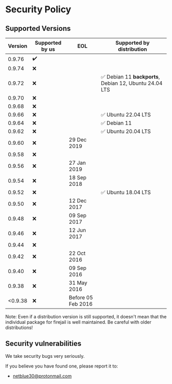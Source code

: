 # Security Policy

## Supported Versions

| Version | Supported by us    | EOL                | Supported by distribution                                                         |
| ------- | ------------------ | ------------------ | --------------------------------------------------------------------------------- |
| 0.9.76  | :heavy_check_mark: |                    |                                                                                   |
| 0.9.74  | :x:                |                    |                                                                                   |
| 0.9.72  | :x:                |                    | :white_check_mark: Debian 11 **backports**, Debian 12, Ubuntu 24.04 LTS           |
| 0.9.70  | :x:                |                    |                                                                                   |
| 0.9.68  | :x:                |                    |                                                                                   |
| 0.9.66  | :x:                |                    | :white_check_mark: Ubuntu 22.04 LTS                                               |
| 0.9.64  | :x:                |                    | :white_check_mark: Debian 11                                                      |
| 0.9.62  | :x:                |                    | :white_check_mark: Ubuntu 20.04 LTS                                               |
| 0.9.60  | :x:                | 29 Dec 2019        |                                                                                   |
| 0.9.58  | :x:                |                    |                                                                                   |
| 0.9.56  | :x:                | 27 Jan 2019        |                                                                                   |
| 0.9.54  | :x:                | 18 Sep 2018        |                                                                                   |
| 0.9.52  | :x:                |                    | :white_check_mark: Ubuntu 18.04 LTS                                               |
| 0.9.50  | :x:                | 12 Dec 2017        |                                                                                   |
| 0.9.48  | :x:                | 09 Sep 2017        |                                                                                   |
| 0.9.46  | :x:                | 12 Jun 2017        |                                                                                   |
| 0.9.44  | :x:                |                    |                                                                                   |
| 0.9.42  | :x:                | 22 Oct 2016        |                                                                                   |
| 0.9.40  | :x:                | 09 Sep 2016        |                                                                                   |
| 0.9.38  | :x:                | 31 May 2016        |                                                                                   |
| <0.9.38 | :x:                | Before 05 Feb 2016 |                                                                                   |

Note: Even if a distribution version is still supported, it doesn't mean that
the individual package for firejail is well maintained. Be careful with older
distributions!

## Security vulnerabilities

We take security bugs very seriously.

If you believe you have found one, please report it to:

* <netblue30@protonmail.com>
